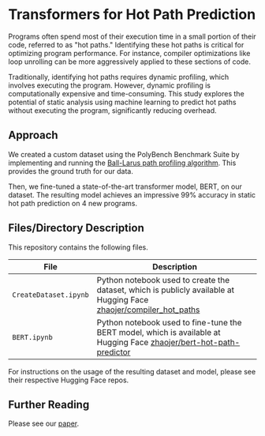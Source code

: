# Transformers for Hot Path Prediction

Programs often spend most of their execution time in a small portion of their code, referred to as "hot paths." Identifying these hot paths is critical for optimizing program performance. For instance, compiler optimizations like loop unrolling can be more aggressively applied to these sections of code.

Traditionally, identifying hot paths requires dynamic profiling, which involves executing the program. However, dynamic profiling is computationally expensive and time-consuming. This study explores the potential of static analysis using machine learning to predict hot paths without executing the program, significantly reducing overhead.

## Approach

We created a custom dataset using the PolyBench Benchmark Suite by implementing and running the [Ball-Larus path profiling algorithm](https://github.com/cse583/ball-larus). This provides the ground truth for our data.

Then, we fine-tuned a state-of-the-art transformer model, BERT, on our dataset. The resulting model achieves an impressive 99% accuracy in static hot path prediction on 4 new programs.

## Files/Directory Description

This repository contains the following files.

| File        | Description |
| ----------- | --------- |
|`CreateDataset.ipynb` | Python notebook used to create the dataset, which is publicly available at Hugging Face [zhaojer/compiler_hot_paths](https://huggingface.co/datasets/zhaojer/compiler_hot_paths) |
|`BERT.ipynb` | Python notebook used to fine-tune the BERT model, which is available at Hugging Face [zhaojer/bert-hot-path-predictor](https://huggingface.co/zhaojer/bert-hot-path-predictor) |

For instructions on the usage of the resulting dataset and model, please see their respective Hugging Face repos.

## Further Reading

Please see our [paper](https://github.com/cse583/transformers/blob/main/CSE_583_Final_Report.pdf).
